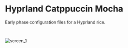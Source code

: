 # Hyprland Catppuccin Mocha
Early phase configuration files for a Hyprland rice.

<br/>

![screen_1](/screenshots/showcase.png)
